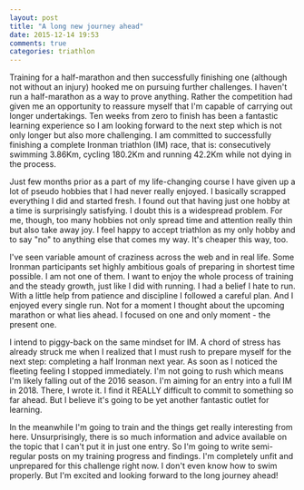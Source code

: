 ```yaml
---
layout: post
title: "A long new journey ahead"
date: 2015-12-14 19:53
comments: true
categories: triathlon
---
```


Training for a half-marathon and then successfully finishing one (although not without an injury) hooked me on pursuing further challenges. I haven't run a half-marathon as a way to prove anything. Rather the competition had given me an opportunity to reassure myself that I'm capable of carrying out longer undertakings. Ten weeks from zero to finish has been a fantastic learning experience so I am looking forward to the next step which is not only longer but also more challenging. I am committed to successfully finishing a complete Ironman triathlon (IM) race, that is: consecutively swimming 3.86Km, cycling 180.2Km and running 42.2Km while not dying in the process.

Just few months prior as a part of my life-changing course I have given up a lot of pseudo hobbies that I had never really enjoyed. I basically scrapped everything I did and started fresh. I found out that having just one hobby at a time is surprisingly satisfying. I doubt this is a widespread problem. For me, though, too many hobbies not only spread time and attention really thin but also take away joy. I feel happy to accept triathlon as my only hobby and to say "no" to anything else that comes my way. It's cheaper this way, too.

I've seen variable amount of craziness across the web and in real life. Some Ironman participants set highly ambitious goals of preparing in shortest time possible. I am not one of them. I want to enjoy the whole process of training and the steady growth, just like I did with running. I had a belief I hate to run. With a little help from patience and discipline I followed a careful plan. And I enjoyed every single run. Not for a moment I thought about the upcoming marathon or what lies ahead. I focused on one and only moment - the present one.

I intend to piggy-back on the same mindset for IM. A chord of stress has already struck me when I realized that I must rush to prepare myself for the next step: completing a half Ironman next year. As soon as I noticed the fleeting feeling I stopped immediately. I'm not going to rush which means I'm likely falling out of the 2016 season. I'm aiming for an entry into a full IM in 2018. There, I wrote it. I find it REALLY difficult to commit to something so far ahead. But I believe it's going to be yet another fantastic outlet for learning.

In the meanwhile I'm going to train and the things get really interesting from here. Unsurprisingly, there is so much information and advice available on the topic that I can't put it in just one entry. So I'm going to write semi-regular posts on my training progress and findings. I'm completely unfit and unprepared for this challenge right now. I don't even know how to swim properly. But I'm excited and looking forward to the long journey ahead!